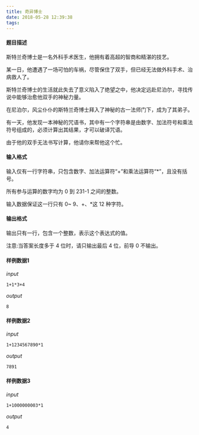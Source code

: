 ```yaml
---
title: 奇异博士
date: 2018-05-28 12:39:38
tags:
---
```


#### 题目描述
斯特兰奇博士是一名外科手术医生，他拥有着高超的智商和精湛的技艺。

某一日，他遭遇了一场可怕的车祸，尽管保住了双手，但已经无法做外科手术、治病救人了。 

斯特兰奇博士的生活就此失去了意义陷入了绝望之中，他决定远赴尼泊尔，寻找传说中能够治愈他双手的神秘力量。

在尼泊尔，风尘仆仆的斯特兰奇博士拜入了神秘的古一法师门下，成为了其弟子。

有一天，他发现一本神秘的咒语书，其中有一个字符串是由数字、加法符号和乘法符号组成的，必须计算出其结果，才可以破译咒语。

由于他的双手无法书写计算，他请你来帮他这个忙。

#### 输入格式
输入仅有一行字符串，只包含数字、加法运算符“+”和乘法运算符“*”，且没有括号。

所有参与运算的数字均为 0 到 231-1 之间的整数。

输入数据保证这一行只有 0~ 9、+、*这 12 种字符。

#### 输出格式
输出只有一行，包含一个整数，表示这个表达式的值。

注意:当答案长度多于 4 位时，请只输出最后 4 位，前导 0 不输出。

#### 样例数据1
*input*
```
1+1*3+4
```

*output*
```
8
```
#### 样例数据2
*input*
```
1+1234567890*1
```

*output*
```
7891
```
#### 样例数据3
*input*
```
1+1000000003*1
```

*output*
```
4
```


